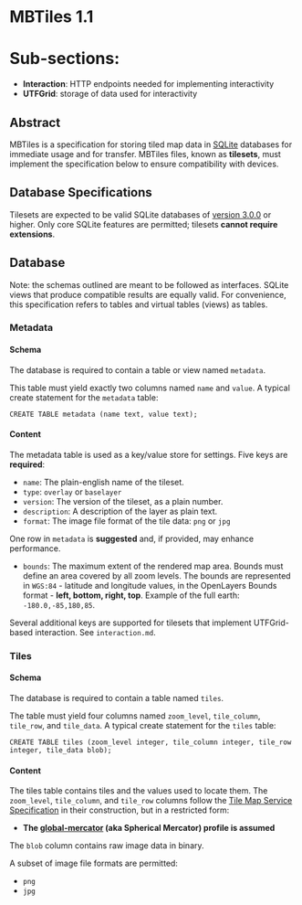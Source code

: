 # MBTiles 1.1

# Sub-sections:

* **Interaction**: HTTP endpoints needed for implementing interactivity
* **UTFGrid**: storage of data used for interactivity

## Abstract

MBTiles is a specification for storing tiled map data in  [SQLite](http://sqlite.org/) databases for immediate usage and for transfer. MBTiles files, known as **tilesets**, must implement the specification below to ensure compatibility with devices.

## Database Specifications

Tilesets are expected to be valid SQLite databases of [version 3.0.0](http://sqlite.org/formatchng.html) or higher. Only core SQLite features are permitted; tilesets **cannot require extensions**.

## Database

Note: the schemas outlined are meant to be followed as interfaces. SQLite views that produce compatible results are equally valid. For convenience, this specification refers to tables and virtual tables (views) as tables.

### Metadata

#### Schema

The database is required to contain a table or view named `metadata`.

This table must yield exactly two columns named `name` and `value`. A typical create statement for the `metadata` table:

    CREATE TABLE metadata (name text, value text);

#### Content

The metadata table is used as a key/value store for settings. Five keys are **required**:

* `name`: The plain-english name of the tileset.
* `type`: `overlay` or `baselayer`
* `version`: The version of the tileset, as a plain number.
* `description`: A description of the layer as plain text.
* `format`: The image file format of the tile data: `png` or `jpg`

One row in `metadata` is **suggested** and, if provided, may enhance performance.

* `bounds`: The maximum extent of the rendered map area. Bounds must define an area covered by all zoom levels. The bounds are represented in `WGS:84` - latitude and longitude values, in the OpenLayers Bounds format - **left, bottom, right, top**. Example of the full earth: `-180.0,-85,180,85`.

Several additional keys are supported for tilesets that implement UTFGrid-based interaction. See `interaction.md`.

### Tiles

#### Schema

The database is required to contain a table named `tiles`.

The table must yield four columns named `zoom_level`, `tile_column`, `tile_row`, and `tile_data`. A typical create statement for the `tiles` table:

    CREATE TABLE tiles (zoom_level integer, tile_column integer, tile_row integer, tile_data blob);

#### Content

The tiles table contains tiles and the values used to locate them. The `zoom_level`, `tile_column`, and `tile_row` columns follow the [Tile Map Service Specification](http://wiki.osgeo.org/wiki/Tile_Map_Service_Specification) in their construction, but in a restricted form:

* **The [global-mercator](http://wiki.osgeo.org/wiki/Tile_Map_Service_Specification#global-mercator) (aka Spherical Mercator) profile is assumed**

The `blob` column contains raw image data in binary.

A subset of image file formats are permitted:

* `png`
* `jpg`
